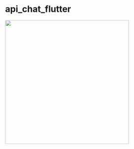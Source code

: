 # api_chat_flutter

<div aling="center">
  <img src= "https://github.com/user-attachments/assets/0ba9ea4d-e7b8-4e03-8998-3b3b9338b792" width="400px"/>
</div>

